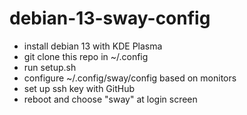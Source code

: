 # debian-13-sway-config

- install debian 13 with KDE Plasma
- git clone this repo in ~/.config
- run setup.sh
- configure ~/.config/sway/config based on monitors
- set up ssh key with GitHub
- reboot and choose "sway" at login screen
